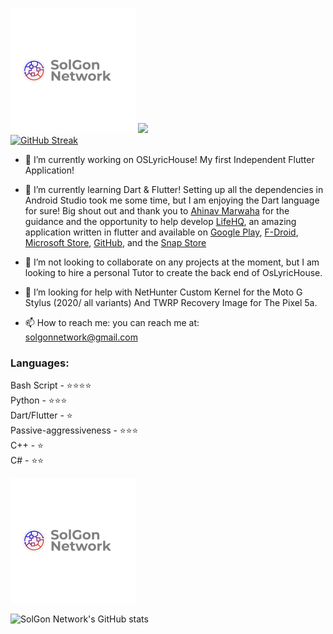 ![SolGon Network](https://github.com/solgon-network/The-KESP-Project/blob/main/solgonnetworklogo.png)
 <a href="https://wigle.net">
<img border="0" src="https://wigle.net/bi/kbvz0mY6m6yqebIJ9XMMIg.png">
</a> <br>
[![GitHub Streak](https://github-readme-streak-stats.herokuapp.com/?user=solgon-network)](https://git.io/streak-stats)


- 🔭 I’m currently working on OSLyricHouse! My first Independent Flutter Application!

- 🌱 I’m currently learning Dart & Flutter! Setting up all the dependencies in Android Studio took me some time, but I am enjoying the Dart language for sure! Big shout out and thank you to [Ahinav Marwaha](https://github.com/abhinavmarwaha) for the guidance and the opportunity to help develop [LifeHQ](https://github.com/abhinavmarwaha/LifeHQ), an amazing application written in flutter and available on [Google Play](https://play.google.com/store/apps/details?id=com.abhinavmarwaha.lifehq), [F-Droid](https://f-droid.org/en/packages/com.abhinavmarwaha.lifehq/), [Microsoft Store](https://github.com/abhinavmarwaha/LifeHQ/releases/download/v0.7.0/lifehq.msix), [GitHub](https://github.com/abhinavmarwaha/lifehq/releases/latest), and the [Snap Store](https://snapcraft.io/lifehq)

- 👯 I’m not looking to collaborate on any projects at the moment, but I am looking to hire a personal Tutor to create the back end of OsLyricHouse.
 
- 🤔 I’m looking for help with NetHunter Custom Kernel for the Moto G Stylus (2020/ all variants) And TWRP Recovery Image for The Pixel 5a.


- 📫 How to reach me: you can reach me at:<br>
<solgonnetwork@gmail.com><br>


### **Languages:** 

Bash Script - ⭐⭐⭐⭐<br>
Python - ⭐⭐⭐<br>
Dart/Flutter - ⭐<br>
Passive-aggressiveness - ⭐⭐⭐<br>
C++ - ⭐<br>
C# - ⭐⭐<br>

![SolGon Network](https://github.com/solgon-network/The-KESP-Project/blob/main/solgonnetworklogo.png)


![SolGon Network's GitHub stats](https://github-readme-stats.vercel.app/api?username=solgon-network&show_icons=true&theme=dark)


